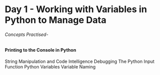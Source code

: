 <h1>Day 1 - Working with Variables in Python to Manage Data</h1>
<h6>Concepts Practised-</h6>
<h4>Printing to the Console in Python</h4>
String Manipulation and Code Intelligence
Debugging
The Python Input Function
Python Variables
Variable Naming
